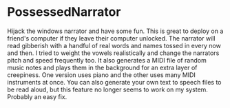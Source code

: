 # PossessedNarrator
Hijack the windows narrator and have some fun. This is great to deploy on a friend's computer if they leave their computer unlocked. The narrator will read gibberish with a handful of real words and names tossed in every now and then. I tried to weight the vowels realistically and change the narrators pitch and speed frequently too. It also generates a MIDI file of random music notes and plays them in the background for an extra layer of creepiness. One version uses piano and the other uses many MIDI instruments at once. You can also generate your own text to speech files to be read aloud, but this feature no longer seems to work on my system. Probably an easy fix.
